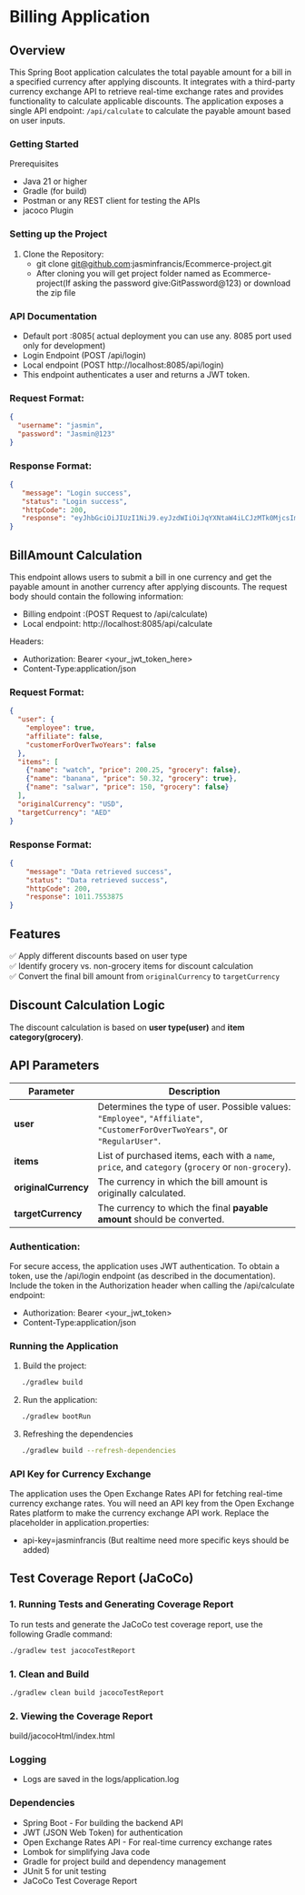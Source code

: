 # Billing Application

## Overview

This Spring Boot application calculates the total payable amount for a bill in a specified currency after applying discounts. It integrates with a third-party currency exchange API to retrieve real-time exchange rates and provides functionality to calculate applicable discounts. The application exposes a single API endpoint: `/api/calculate` to calculate the payable amount based on user inputs.

### Getting Started
Prerequisites
 * Java 21 or higher
 * Gradle (for build)
 * Postman or any REST client for testing the APIs
 * jacoco Plugin

### Setting up the Project
1. Clone the Repository:
    *  git clone git@github.com:jasminfrancis/Ecommerce-project.git
    *  After cloning you will get project folder named as Ecommerce-project(If asking the password give:GitPassword@123) or download the zip file


### API Documentation
 * Default port :8085( actual deployment you can use any. 8085 port used only for development)
 * Login Endpoint (POST /api/login)
 * Local endpoint (POST http://localhost:8085/api/login)
 * This endpoint authenticates a user and returns a JWT token.
### Request Format:
```json
{
  "username": "jasmin",
  "password": "Jasmin@123"
}
```
### Response Format:
```json
{
   "message": "Login success",
   "status": "Login success",
   "httpCode": 200,
   "response": "eyJhbGciOiJIUzI1NiJ9.eyJzdWIiOiJqYXNtaW4iLCJzMTk0MjcsImV4cCI6MTc0MTMyMzAyN30.FxkHP0S_aMYe5pJaz-REyQAKtvH1UOe0KnDzQIWQraA"
}
```

## BillAmount Calculation

This endpoint allows users to submit a bill in one currency and get the payable amount in another currency after applying discounts. The request body should contain the following information:

* Billing endpoint :(POST Request to /api/calculate)
* Local endpoint: http://localhost:8085/api/calculate

Headers:

* Authorization: Bearer <your_jwt_token_here>
* Content-Type:application/json

### Request Format:
```json
{
  "user": {
    "employee": true,
    "affiliate": false,
    "customerForOverTwoYears": false
  },
  "items": [
    {"name": "watch", "price": 200.25, "grocery": false},
    {"name": "banana", "price": 50.32, "grocery": true},
    {"name": "salwar", "price": 150, "grocery": false}
  ],
  "originalCurrency": "USD",
  "targetCurrency": "AED"
}
```

### Response Format:
```json
{
    "message": "Data retrieved success",
    "status": "Data retrieved success",
    "httpCode": 200,
    "response": 1011.7553875
}
```

## **Features**
✅ Apply different discounts based on user type  
✅ Identify grocery vs. non-grocery items for discount calculation  
✅ Convert the final bill amount from `originalCurrency` to `targetCurrency`
## **Discount Calculation Logic**
The discount calculation is based on **user type(user)** and **item category(grocery)**.

## **API Parameters**
| Parameter | Description |
|-----------|-------------|
| **user** | Determines the type of user. Possible values: `"Employee"`, `"Affiliate"`, `"CustomerForOverTwoYears"`, or `"RegularUser"`. |
| **items** | List of purchased items, each with a `name`, `price`, and `category` (`grocery` or `non-grocery`). |
| **originalCurrency** | The currency in which the bill amount is originally calculated. |
| **targetCurrency** | The currency to which the final **payable amount** should be converted. |


### Authentication:

For secure access, the application uses JWT authentication. To obtain a token, use the /api/login endpoint (as described in the documentation).
Include the token in the Authorization header when calling the /api/calculate endpoint:

* Authorization: Bearer <your_jwt_token>
* Content-Type:application/json


### Running the Application
1. Build the project:
```sh
   ./gradlew build
   ```
2. Run the application:
```sh
   ./gradlew bootRun
   ```
3. Refreshing the dependencies
```sh
   ./gradlew build --refresh-dependencies
  ```

### API Key for Currency Exchange
The application uses the Open Exchange Rates API for fetching real-time currency exchange rates. You will need an API key from the Open Exchange Rates platform to make the currency exchange API work.
Replace the placeholder in application.properties:
* api-key=jasminfrancis (But realtime need more specific keys should be added)

## Test Coverage Report (JaCoCo)

### **1. Running Tests and Generating Coverage Report**
To run tests and generate the JaCoCo test coverage report, use the following Gradle command:

```sh
./gradlew test jacocoTestReport
```
### **1. Clean and Build**
```sh
./gradlew clean build jacocoTestReport
```
### **2. Viewing the Coverage Report**
build/jacocoHtml/index.html

### Logging
* Logs are saved in the logs/application.log

### Dependencies
* Spring Boot - For building the backend API
* JWT (JSON Web Token) for authentication
* Open Exchange Rates API - For real-time currency exchange rates
* Lombok for simplifying Java code
* Gradle for project build and dependency management
* JUnit 5 for unit testing
* JaCoCo Test Coverage Report 